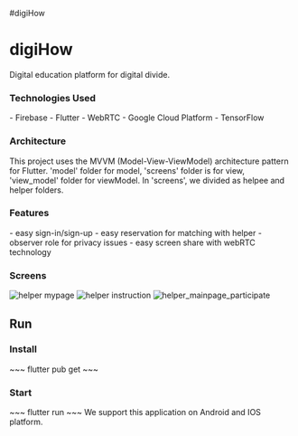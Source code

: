 #digiHow

<h1>digiHow</h1>
Digital education platform for digital divide.

<h3>Technologies Used</h3>
- Firebase
- Flutter
- WebRTC
- Google Cloud Platform
- TensorFlow

<h3>Architecture</h3>
This project uses the MVVM (Model-View-ViewModel) architecture pattern for Flutter.
'model' folder for model, 'screens' folder is for view, 'view_model' folder for viewModel. 
In 'screens', we divided as helpee and helper folders.

<h3>Features</h3>
- easy sign-in/sign-up
- easy reservation for matching with helper
- observer role for privacy issues
- easy screen share with webRTC technology

<h3>Screens</h3>

![helper mypage](https://user-images.githubusercontent.com/91544407/229156097-6dd459cb-f192-41fa-b41e-744e37d8f473.png) ![helper instruction](https://user-images.githubusercontent.com/91544407/229156105-ad730465-d612-4f29-bcf6-2fb47f54fca3.png)
![helper_mainpage_participate](https://user-images.githubusercontent.com/91544407/229156119-37e2d11f-90b0-4ac5-8a14-13d8098037a7.png)

## <h2>Run</h2>

<h3>Install</h3>
~~~
flutter pub get
~~~
<h3>Start</h3>
~~~
flutter run
~~~
We support this application on Android and IOS platform.
